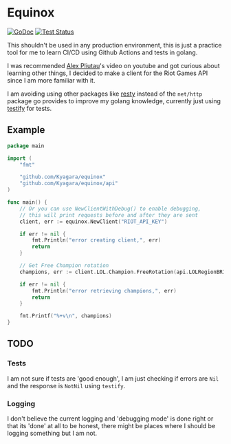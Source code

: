# Equinox

[![GoDoc](https://img.shields.io/static/v1?label=godoc&message=reference&color=blue)](https://pkg.go.dev/github.com/Kyagara/equinox)
[![Test Status](https://github.com/Kyagara/equinox/workflows/Tests/badge.svg)](https://github.com/Kyagara/equinox/actions?query=workflow%3Atests)

This shouldn't be used in any production environment, this is just a practice tool for me to learn CI/CD using Github Actions and tests in golang.

I was recommended [Alex Pliutau](https://www.youtube.com/watch?v=evorkFq3Y5k)'s video on youtube and got curious about learning other things, I decided to make a client for the Riot Games API since I am more familiar with it.

I am avoiding using other packages like [resty](https://github.com/go-resty/resty) instead of the `net/http` package go provides to improve my golang knowledge, currently just using [testify](https://github.com/stretchr/testify) for tests.

## Example

```go
package main

import (
	"fmt"

	"github.com/Kyagara/equinox"
	"github.com/Kyagara/equinox/api"
)

func main() {
	// Or you can use NewClientWithDebug() to enable debugging,
	// this will print requests before and after they are sent
	client, err := equinox.NewClient("RIOT_API_KEY")

	if err != nil {
		fmt.Println("error creating client,", err)
		return
	}

	// Get Free Champion rotation
	champions, err := client.LOL.Champion.FreeRotation(api.LOLRegionBR1)

	if err != nil {
		fmt.Println("error retrieving champions,", err)
		return
	}

	fmt.Printf("%+v\n", champions)
}
```

## TODO

### Tests

I am not sure if tests are 'good enough', I am just checking if errors are `Nil` and the response is `NotNil` using `testify`.

### Logging

I don't believe the current logging and 'debugging mode' is done right or that its 'done' at all to be honest, there might be places where I should be logging something but I am not.
